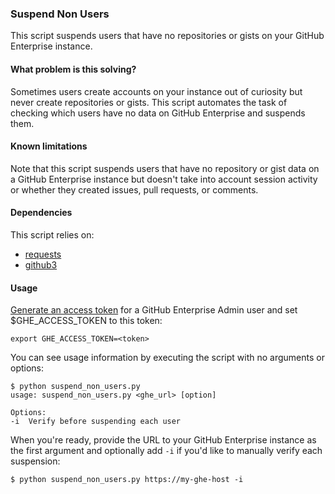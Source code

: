 ### Suspend Non Users

This script suspends users that have no repositories or gists on your GitHub Enterprise instance.

#### What problem is this solving?
Sometimes users create accounts on your instance out of curiosity but never create repositories or gists. This script automates the task of checking which users have no data on GitHub Enterprise and suspends them.

#### Known limitations
Note that this script suspends users that have no repository or gist data on a GitHub Enterprise instance but doesn't take into account session activity or whether they created issues, pull requests, or comments.

#### Dependencies

This script relies on:
- [requests](http://docs.python-requests.org/)
- [github3](http://github3py.readthedocs.org/)

#### Usage
[Generate an access token](https://help.github.com/articles/creating-an-access-token-for-command-line-use/) for a GitHub Enterprise Admin user and set $GHE_ACCESS_TOKEN to this token:

````
export GHE_ACCESS_TOKEN=<token>
````

You can see usage information by executing the script with no arguments or options:
````
$ python suspend_non_users.py
usage: suspend_non_users.py <ghe_url> [option]

Options:
-i  Verify before suspending each user
````
When you're ready, provide the URL to your GitHub Enterprise instance as the first argument and optionally add `-i` if you'd like to manually verify each suspension:
````
$ python suspend_non_users.py https://my-ghe-host -i
````
